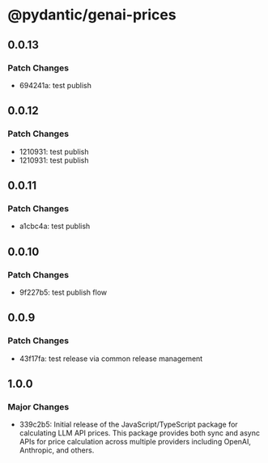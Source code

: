 # @pydantic/genai-prices

## 0.0.13

### Patch Changes

- 694241a: test publish

## 0.0.12

### Patch Changes

- 1210931: test publish
- 1210931: test publish

## 0.0.11

### Patch Changes

- a1cbc4a: test publish

## 0.0.10

### Patch Changes

- 9f227b5: test publish flow

## 0.0.9

### Patch Changes

- 43f17fa: test release via common release management

## 1.0.0

### Major Changes

- 339c2b5: Initial release of the JavaScript/TypeScript package for calculating LLM API prices. This package provides both sync and async APIs for price calculation across multiple providers including OpenAI, Anthropic, and others.
